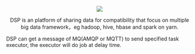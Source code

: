 <p align="center">
<img src="http://a1.qpic.cn/psb?/V10fOCcZ0kpIro/iuNFlDYXIa5GkJx*RgFyVfzHn1eKVf0v.o6WRcfjIEM!/b/dIMBAAAAAAAA&bo=mgBJAAAAAAADB*E!&rf=viewer_4" />

<p align="center">
DSP is an platform of sharing data for compatibility that focus on multiple big data framework，eg hadoop, hive, hbase and spark on yarn.

DSP can get a message of MQ(AMQP or MQTT) to send specified task executor, the executor will do job at delay time.

